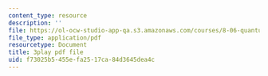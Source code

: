 ```yaml
---
content_type: resource
description: ''
file: https://ol-ocw-studio-app-qa.s3.amazonaws.com/courses/8-06-quantum-physics-iii-spring-2018/f73025b5455efa2517ca84d3645dea4c_NSac7cMQnJw.pdf
file_type: application/pdf
resourcetype: Document
title: 3play pdf file
uid: f73025b5-455e-fa25-17ca-84d3645dea4c
---
```


